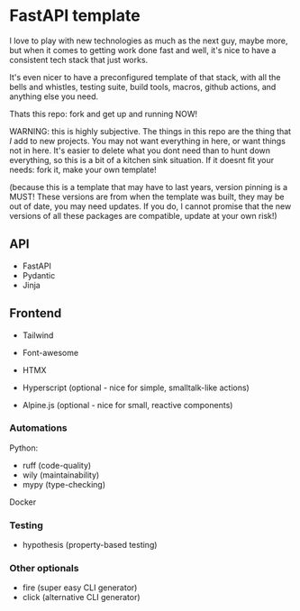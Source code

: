 # FastAPI template

I love to play with new technologies as much as the next guy,
maybe more, but when it comes to getting work done fast and well,
it's nice to have a consistent tech stack that just works.

It's even nicer to have a preconfigured template of that stack,
with all the bells and whistles, testing suite, build tools,
macros, github actions, and anything else you need.

Thats this repo: fork and get up and running NOW!

WARNING: this is highly subjective. 
The things in this repo are the thing that *I* add to new projects.
You may not want everything in here, or want things not in here.
It's easier to delete what you dont need than to hunt down everything,
so this is a bit of a kitchen sink situation.
If it doesnt fit your needs: fork it, make your own template!

(because this is a template that may have to last years,
version pinning is a MUST! These versions are from when the template was built,
they may be out of date, you may need updates. If you do,
I cannot promise that the new versions of all these packages are compatible,
update at your own risk!)

## API
- FastAPI
- Pydantic
- Jinja

## Frontend
- Tailwind
- Font-awesome

- HTMX
- Hyperscript (optional - nice for simple, smalltalk-like actions)
- Alpine.js (optional - nice for small, reactive components)

### Automations

Python:
- ruff (code-quality)
- wily (maintainability)
- mypy (type-checking)

Docker

### Testing
- hypothesis (property-based testing)

### Other optionals
- fire (super easy CLI generator)
- click (alternative CLI generator)

